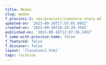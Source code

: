 ```yaml
---
title: Medan
slug: medan
f_provinsi-2: cms/provinsi/sumatera-utara.md
updated-on: '2023-09-10T17:55:05.095Z'
created-on: '2023-09-10T16:28:39.764Z'
published-on: '2023-09-16T12:07:38.345Z'
f_same-with-province-name: false
f_featured: false
f_discover: false
layout: '[location].html'
tags: location
---
```



